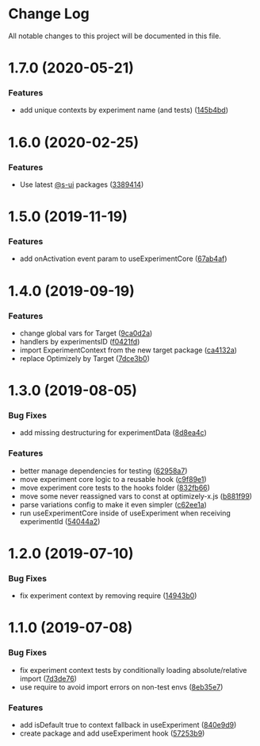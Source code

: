 # Change Log

All notable changes to this project will be documented in this file.

# 1.7.0 (2020-05-21)


### Features

* add unique contexts by experiment name (and tests) ([145b4bd](https://github.com/SUI-Components/schibsted-spain-components/commit/145b4bde09d9c94b5d06e2dd3195e35ab6576f59))



# 1.6.0 (2020-02-25)


### Features

* Use latest [@s-ui](https://github.com/s-ui) packages ([3389414](https://github.com/SUI-Components/schibsted-spain-components/commit/3389414afbfd2aeb7a9756ff45c9f00861977a8b))



# 1.5.0 (2019-11-19)


### Features

* add onActivation event param to useExperimentCore ([67ab4af](https://github.com/SUI-Components/schibsted-spain-components/commit/67ab4af4737ce0eca58bcfdce4b7f2592ae209bc))



# 1.4.0 (2019-09-19)


### Features

* change global vars for Target ([9ca0d2a](https://github.com/SUI-Components/schibsted-spain-components/commit/9ca0d2aabcfec58561e919450df705e17fd01e7d))
* handlers by experimentsID ([f0421fd](https://github.com/SUI-Components/schibsted-spain-components/commit/f0421fd95cc3c39e136bac58843464d1f98f6f78))
* import ExperimentContext from the new target package ([ca4132a](https://github.com/SUI-Components/schibsted-spain-components/commit/ca4132a4c29297a34c4c5de8af6b0734f55fae33))
* replace Optimizely by Target ([7dce3b0](https://github.com/SUI-Components/schibsted-spain-components/commit/7dce3b02e723e9362ca4064757b97a94e3d5919a))



# 1.3.0 (2019-08-05)


### Bug Fixes

* add missing destructuring for experimentData ([8d8ea4c](https://github.com/SUI-Components/schibsted-spain-components/commit/8d8ea4ced378a2fe2901ad9db4f752f4eedc3b90))


### Features

* better manage dependencies for testing ([62958a7](https://github.com/SUI-Components/schibsted-spain-components/commit/62958a7e9006f7782d8783917d01c03ba675d79a))
* move experiment core logic to a reusable hook ([c9f89e1](https://github.com/SUI-Components/schibsted-spain-components/commit/c9f89e11ed4b0f0ba0138d5adb963b760e5a4a7a))
* move experiment core tests to the hooks folder ([832fb66](https://github.com/SUI-Components/schibsted-spain-components/commit/832fb66674826d9975275c875c362e848525d3c4))
* move some never reassigned vars to const at optimizely-x.js ([b881f99](https://github.com/SUI-Components/schibsted-spain-components/commit/b881f99fc3c2a40bda6a73e8ca19fdeca65000ea))
* parse variations config to make it even simpler ([c62ee1a](https://github.com/SUI-Components/schibsted-spain-components/commit/c62ee1a9dc5aee71a7b400ac4b057605f9a5ae44))
* run useExperimentCore inside of useExperiment when receiving experimentId ([54044a2](https://github.com/SUI-Components/schibsted-spain-components/commit/54044a2a3ab99ff60f5022996ead6d56b3ccbb4b))



# 1.2.0 (2019-07-10)


### Bug Fixes

* fix experiment context by removing require ([14943b0](https://github.com/SUI-Components/schibsted-spain-components/commit/14943b07b8ca1e8f93f8c54ceb5d12c5756b4df0))



# 1.1.0 (2019-07-08)


### Bug Fixes

* fix experiment context tests by conditionally loading absolute/relative import ([7d3de76](https://github.com/SUI-Components/schibsted-spain-components/commit/7d3de76fc9f4a46d232a3704d8a00534bb021184))
* use require to avoid import errors on non-test envs ([8eb35e7](https://github.com/SUI-Components/schibsted-spain-components/commit/8eb35e78425381c4f88431248cdab64410ab4a26))


### Features

* add isDefault true to context fallback in useExperiment ([840e9d9](https://github.com/SUI-Components/schibsted-spain-components/commit/840e9d97c56cb7cc2b0165f2ae0d53d87355375d))
* create package and add useExperiment hook ([57253b9](https://github.com/SUI-Components/schibsted-spain-components/commit/57253b995bde0e631cb8c726d70dfe37bf418a15))



